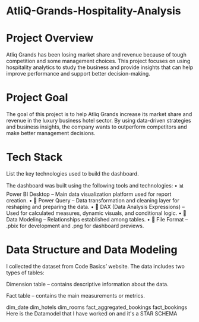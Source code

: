 # AtliQ-Grands-Hospitality-Analysis
# Project Overview

Atliq Grands has been losing market share and revenue because of tough competition and some management choices. This project focuses on using hospitality analytics to study the business and provide insights that can help improve performance and support better decision-making.
# Project Goal
The goal of this project is to help Atliq Grands increase its market share and revenue in the luxury business hotel sector. By using data-driven strategies and business insights, the company wants to outperform competitors and make better management decisions.
# Tech Stack
List the key technologies used to build the dashboard.

The dashboard was built using the following tools and technologies:
• 📊 Power BI Desktop – Main data visualization platform used for report creation.
• 📂 Power Query – Data transformation and cleaning layer for reshaping and preparing the data.
• 🧠 DAX (Data Analysis Expressions) – Used for calculated measures, dynamic visuals, and conditional logic.
• 📝 Data Modeling – Relationships established among tables.
• 📁 File Format – .pbix for development and .png for dashboard previews.

# Data Structure and Data Modeling
I collected the dataset from Code Basics’ website. The data includes two types of tables:

Dimension table – contains descriptive information about the data.

Fact table – contains the main measurements or metrics.

dim_date
dim_hotels
dim_rooms
fact_aggregated_bookings
fact_bookings
Here is the Datamodel that I have worked on and it's a STAR SCHEMA
